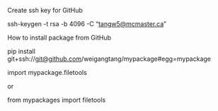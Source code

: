 Create ssh key for GitHub

ssh-keygen -t rsa -b 4096 -C “tangw5@mcmaster.ca”



How to install package from GitHub

pip install git+ssh://git@github.com/weigangtang/mypackage#egg=mypackage

import mypackage.filetools

or

from mypackages import filetools

